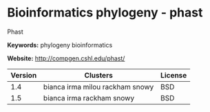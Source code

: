 # Bioinformatics phylogeny - phast

Phast

**Keywords:** phylogeny bioinformatics

**Website:** <http://compgen.cshl.edu/phast/>

| Version | Clusters | License |
| ------- | -------- | ------- |
| 1.4 | bianca irma milou rackham snowy | BSD |
| 1.5 | bianca irma rackham snowy | BSD |
